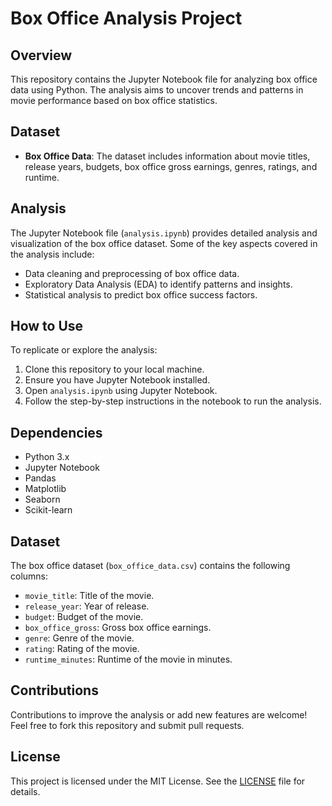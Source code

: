 # Box Office Analysis Project

## Overview
This repository contains the Jupyter Notebook file for analyzing box office data using Python. The analysis aims to uncover trends and patterns in movie performance based on box office statistics.

## Dataset
- **Box Office Data**: The dataset includes information about movie titles, release years, budgets, box office gross earnings, genres, ratings, and runtime.

## Analysis
The Jupyter Notebook file (`analysis.ipynb`) provides detailed analysis and visualization of the box office dataset. Some of the key aspects covered in the analysis include:
- Data cleaning and preprocessing of box office data.
- Exploratory Data Analysis (EDA) to identify patterns and insights.
- Statistical analysis to predict box office success factors.

## How to Use
To replicate or explore the analysis:
1. Clone this repository to your local machine.
2. Ensure you have Jupyter Notebook installed.
3. Open `analysis.ipynb` using Jupyter Notebook.
4. Follow the step-by-step instructions in the notebook to run the analysis.

## Dependencies
- Python 3.x
- Jupyter Notebook
- Pandas
- Matplotlib
- Seaborn
- Scikit-learn

## Dataset
The box office dataset (`box_office_data.csv`) contains the following columns:
- `movie_title`: Title of the movie.
- `release_year`: Year of release.
- `budget`: Budget of the movie.
- `box_office_gross`: Gross box office earnings.
- `genre`: Genre of the movie.
- `rating`: Rating of the movie.
- `runtime_minutes`: Runtime of the movie in minutes.

## Contributions
Contributions to improve the analysis or add new features are welcome! Feel free to fork this repository and submit pull requests.

## License
This project is licensed under the MIT License. See the [LICENSE](LICENSE) file for details.
